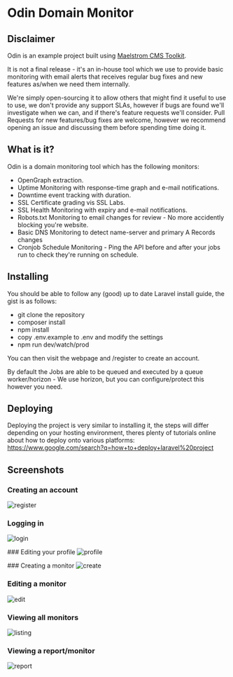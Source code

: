 # Odin Domain Monitor

## Disclaimer

Odin is an example project built using [Maelstrom CMS Toolkit](https://www.maelstrom-cms.com/).

It is not a final release - it's an in-house tool which we use to provide basic monitoring with email alerts that receives regular bug fixes and new features as/when we need them internally.

We're simply open-sourcing it to allow others that might find it useful to use to use, we don't provide any support SLAs, however if bugs are found we'll investigate when we can, and if there's feature requests we'll consider. Pull Requests for new features/bug fixes are welcome, however we recommend opening an issue and discussing them before spending time doing it.

## What is it?

Odin is a domain monitoring tool which has the following monitors:

- OpenGraph extraction.
- Uptime Monitoring with response-time graph and e-mail notifications.
- Downtime event tracking with duration.
- SSL Certificate grading vis SSL Labs.
- SSL Health Monitoring with expiry and e-mail notifications.
- Robots.txt Monitoring to email changes for review - No more accidently blocking you're website.
- Basic DNS Monitoring to detect name-server and primary A Records changes
- Cronjob Schedule Monitoring - Ping the API before and after your jobs run to check they're running on schedule.

## Installing

You should be able to follow any (good) up to date Laravel install guide, the gist is as follows:

- git clone the repository
- composer install
- npm install
- copy .env.example to .env and modify the settings
- npm run dev/watch/prod

You can then visit the webpage and /register to create an account.

By default the Jobs are able to be queued and executed by a queue worker/horizon - We use horizon, but you can configure/protect this however you need.

## Deploying

Deploying the project is very similar to installing it, the steps will differ depending on your hosting environment, theres plenty of tutorials online about how to deploy onto various platforms: https://www.google.com/search?q=how+to+deploy+laravel%20project

## Screenshots

### Creating an account
![register](https://user-images.githubusercontent.com/1094740/66187514-d5465400-e67c-11e9-8582-08d2aa331daa.png)

### Logging in
![login](https://user-images.githubusercontent.com/1094740/66187512-d5465400-e67c-11e9-9c2e-8b81e58ec73a.png)

### Editing your profile
![profile](https://user-images.githubusercontent.com/1094740/66187513-d5465400-e67c-11e9-9a54-133c4e270eb2.png)

### Creating a monitor
![create](https://user-images.githubusercontent.com/1094740/66187508-d4adbd80-e67c-11e9-922b-501156069934.png)

### Editing a monitor
![edit](https://user-images.githubusercontent.com/1094740/66187510-d4adbd80-e67c-11e9-95ed-4ee3bd77f591.png)

### Viewing all monitors
![listing](https://user-images.githubusercontent.com/1094740/66187511-d5465400-e67c-11e9-95af-e15f89e7f5e8.png)

### Viewing a report/monitor
![report](https://user-images.githubusercontent.com/1094740/66187515-d5465400-e67c-11e9-9a37-081b841ae11c.png)
